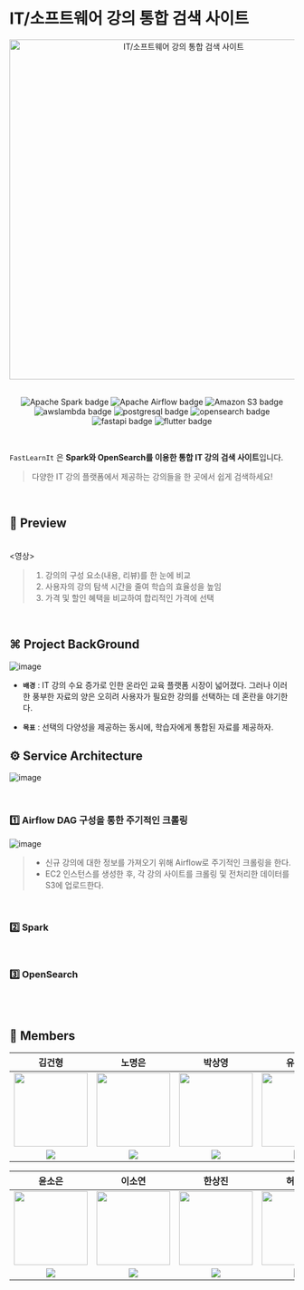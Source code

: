 # IT/소프트웨어 강의 통합 검색 사이트
<div align="center">
<img src="https://github.com/myeunee/DE_Integrated-Search-Website-for-Spark-based-IT-Software-Courses/assets/111333350/0938eb9c-8f4e-4111-9e6d-ddc0c2d8b4a4" alt="IT/소프트웨어 강의 통합 검색 사이트" width="600"/>
  <br>
    <br>
<p align="center">
   <img src="https://img.shields.io/badge/Apache_Spark-E5426E?style=flat-square&logo=Apache Spark&logoColor=white" alt="Apache Spark badge">
   <img src="https://img.shields.io/badge/Apache_Airflow-E25A1C?style=flat-square&logo=Apache Airflow&logoColor=white" alt="Apache Airflow badge">
    <img src="https://img.shields.io/badge/Amazon_S3-569A31?style=flat-square&logo=Amazon S3&logoColor=white" alt="Amazon S3 badge">
    <img src="https://img.shields.io/badge/AWS_Lambda-FF9900?style=flat-square&logo=awslambda&logoColor=white" alt="awslambda badge">
      <img src="https://img.shields.io/badge/PostgreSQL-4169E1?style=flat-square&logo=postgresql&logoColor=white" alt="postgresql badge">
    <img src="https://img.shields.io/badge/OpenSearch-5C3EE8?style=flat-square&logo=opensearch&logoColor=white" alt="opensearch badge">
    <img src="https://img.shields.io/badge/FastAPI-009688?style=flat-square&logo=fastapi&logoColor=white" alt="fastapi badge">
      <img src="https://img.shields.io/badge/Flutter-02569B?style=flat-square&logo=flutter&logoColor=white" alt="flutter badge">
  </p>
</div>

<br>

`FastLearnIt` 은 **Spark와 OpenSearch를 이용한 통합 IT 강의 검색 사이트**입니다.
<br>
>다양한 IT 강의 플랫폼에서 제공하는 강의들을 한 곳에서 쉽게 검색하세요!
>
<br>

## 📌 Preview
<br>
<영상>
  
>1. 강의의 구성 요소(내용, 리뷰)를 한 눈에 비교
>2. 사용자의 강의 탐색 시간을 줄여 학습의 효율성을 높임
>3. 가격 및 할인 혜택을 비교하여 합리적인 가격에 선택

<br>

## ⌘ Project BackGround
![image](https://github.com/khuda-5th/DE_Integrated-Search-Website-for-Spark-based-IT-Software-Courses/assets/111333350/a71d9871-7430-4e3b-8a54-4142abf1ad6d)



* **`배경`** : IT 강의 수요 증가로 인한 온라인 교육 플랫폼 시장이 넓어졌다. 그러나 이러한 풍부한 자료의 양은 오히려 사용자가 필요한 강의를 선택하는 데 혼란을 야기한다.

* **`목표`** : 선택의 다양성을 제공하는 동시에, 학습자에게 통합된 자료를 제공하자.


## ⚙️ Service Architecture
![image](https://github.com/myeunee/DE_Integrated-Search-Website-for-Spark-based-IT-Software-Courses/assets/111333350/0d854869-1365-43b9-a64c-dad1340e2d5a)

<br>

### 1️⃣ Airflow DAG 구성을 통한 주기적인 크롤링

![image](https://github.com/khuda-5th/DE_Integrated-Search-Website-for-Spark-based-IT-Software-Courses/assets/111333350/da9e9f66-980a-4525-a740-753ebb7c9355)

>- 신규 강의에 대한 정보를 가져오기 위해 Airflow로 주기적인 크롤링을 한다.
>- EC2 인스턴스를 생성한 후, 각 강의 사이트를 크롤링 및 전처리한 데이터를 S3에 업로드한다.

<br>

### 2️⃣ Spark
<br>

### 3️⃣ OpenSearch
<br>
<br>

## 🤗 Members
| 김건형 | 노명은 | 박상영 | 유혜지 |
| :-: | :-: | :-: | :-: |
| <img src='https://avatars.githubusercontent.com/u/60197194?v=4' height=130 width=130></img> |  <img src='https://avatars.githubusercontent.com/u/90135669?v=4' height=130 width=130></img> | <img src='https://avatars.githubusercontent.com/u/107484383?s=96&v=4' height=130 width=130></img> | <img src='https://avatars.githubusercontent.com/u/90139122?v=4' height=130 width=130></img> |
| <a href="https://github.com/g-hyeong" target="_blank"><img src="https://img.shields.io/badge/GitHub-black.svg?&style=round&logo=github"/></a> | <a href="https://github.com/NoMyeongEun" target="_blank"><img src="https://img.shields.io/badge/GitHub-black.svg?&style=round&logo=github"/></a> | <a href="https://github.com/Imsyp" target="_blank"><img src="https://img.shields.io/badge/GitHub-black.svg?&style=round&logo=github"/></a> | <a href="https://github.com/HyejiYu" target="_blank"><img src="https://img.shields.io/badge/GitHub-black.svg?&style=round&logo=github"/></a> |



| 윤소은 | 이소연 | 한상진 | 허윤지 |
| :-: | :-: | :-: | :-: |
| <img src='https://avatars.githubusercontent.com/u/160216493?s=96&v=4' height=130 width=130></img> | <img src='https://avatars.githubusercontent.com/u/84007823?s=96&v=4' height=130 width=130></img> | <img src='https://avatars.githubusercontent.com/u/49024115?v=4' height=130 width=130></img> | <img src='https://avatars.githubusercontent.com/u/111333350?v=4' height=130 width=130></img> |
| <a href="https://github.com/Younsoeun" target="_blank"><img src="https://img.shields.io/badge/GitHub-black.svg?&style=round&logo=github"/></a> | <a href="https://github.com/soyeon-kk" target="_blank"><img src="https://img.shields.io/badge/GitHub-black.svg?&style=round&logo=github"/></a> | <a href="https://github.com/eu2525" target="_blank"><img src="https://img.shields.io/badge/GitHub-black.svg?&style=round&logo=github"/></a> | <a href="https://github.com/myeunee" target="_blank"><img src="https://img.shields.io/badge/GitHub-black.svg?&style=round&logo=github"/></a> |

<br>
